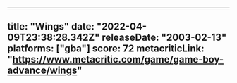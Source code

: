 
---
title: "Wings"
date: "2022-04-09T23:38:28.342Z"
releaseDate: "2003-02-13"
platforms: ["gba"]
score: 72
metacriticLink: "https://www.metacritic.com/game/game-boy-advance/wings"
---
